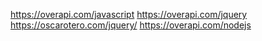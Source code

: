 https://overapi.com/javascript
https://overapi.com/jquery
https://oscarotero.com/jquery/
https://overapi.com/nodejs